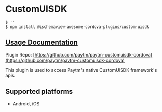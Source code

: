 # CustomUISDK

```text
$ ''
$ npm install @ischemaview-awesome-cordova-plugins/custom-uisdk
```

## [Usage Documentation](https://danielsogl.gitbook.io/awesome-cordova-plugins/plugins/custom-uisdk/)

Plugin Repo: [https://github.com/paytm/paytm-customuisdk-cordova](https://github.com/paytm/paytm-customuisdk-cordova)

This plugin is used to access Paytm's native CustomUISDK framework's apis.

## Supported platforms

* Android, iOS

